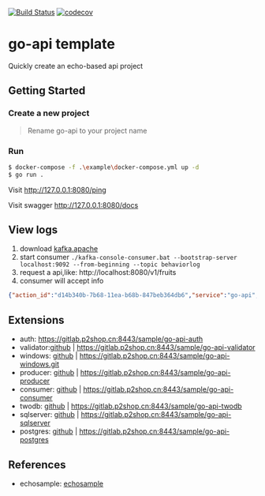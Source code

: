 [![Build Status](https://travis-ci.org/relax-space/go-api.svg?branch=master)](https://travis-ci.org/relax-space/go-api)
[![codecov](https://codecov.io/gh/relax-space/go-api/branch/master/graph/badge.svg)](https://codecov.io/gh/relax-space/go-api)

# go-api template

Quickly create an echo-based api project

## Getting Started

### Create a new project
>Rename go-api to your project name

### Run
```bash
$ docker-compose -f .\example\docker-compose.yml up -d
$ go run .
```

Visit           http://127.0.0.1:8080/ping

Visit swagger   http://127.0.0.1:8080/docs

## View logs
1. download [kafka.apache](https://kafka.apache.org/downloads)
2. start consumer `./kafka-console-consumer.bat --bootstrap-server localhost:9092 --from-beginning --topic behaviorlog`
3. request a api,like: http://localhost:8080/v1/fruits
4. consumer will accept info

```json
{"action_id":"d14b340b-7b68-11ea-b68b-847beb364db6","service":"go-api","timestamp":"2020-04-11T04:21:10.657333+08:00","remote_ip":"::1","host":"localhost:8080","uri":"/v1/fruits","method":"GET","path":"/v1/fruits","referer":"http://localhost:8080/docs","user_agent":"Mozilla/5.0 (Windows NT 10.0; Win64; x64) AppleWebKit/537.36 (KHTML, like Gecko) Chrome/80.0.3987.149 Safari/537.36","status":200,"latency":29999000,"bytes_sent":67,"hostname":"SS-CN-XIAOXINMI","controller":"controllers.FruitAPIController","action":"GetAll"}
```

## Extensions

- auth: https://gitlab.p2shop.cn:8443/sample/go-api-auth 
- validator:[github](https://github.com/relax-space/go-api/go-api-validator) | https://gitlab.p2shop.cn:8443/sample/go-api-validator 
- windows: [github](https://github.com/relax-space/go-api/go-api-windows) | https://gitlab.p2shop.cn:8443/sample/go-api-windows.git 
- producer: [github](https://github.com/relax-space/go-api/go-api-producer) | https://gitlab.p2shop.cn:8443/sample/go-api-producer 
- consumer: [github](https://github.com/relax-space/go-api/go-api-consumer) | https://gitlab.p2shop.cn:8443/sample/go-api-consumer 
- twodb: [github](https://github.com/relax-space/go-api/go-api-twodb) | https://gitlab.p2shop.cn:8443/sample/go-api-twodb 
- sqlserver: [github](https://github.com/relax-space/go-api/go-api-sqlserver) | https://gitlab.p2shop.cn:8443/sample/go-api-sqlserver 
- postgres: [github](https://github.com/elandcloud/go-api-postgres) | https://gitlab.p2shop.cn:8443/sample/go-api-postgres


## References

- echosample: [echosample](https://github.com/pangpanglabs/echosample)


